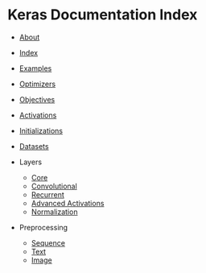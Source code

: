 # Keras Documentation Index

- [About](about.md)
- [Index](index.md)

- [Examples](examples.md)

- [Optimizers](optimizers.md)
- [Objectives](objectives.md)
- [Activations](activations.md)
- [Initializations](initializations.md)

- [Datasets](datasets.md)

- Layers
    - [Core](layers/core.md)
    - [Convolutional](layers/convolutional.md)
    - [Recurrent](layers/recurrent.md)
    - [Advanced Activations](layers/advanced_activations.md)
    - [Normalization](layers/normalization.md)

- Preprocessing
    - [Sequence](preprocessing/sequence.md)
    - [Text](preprocessing/text.md)
    - [Image](preprocessing/image.md)
